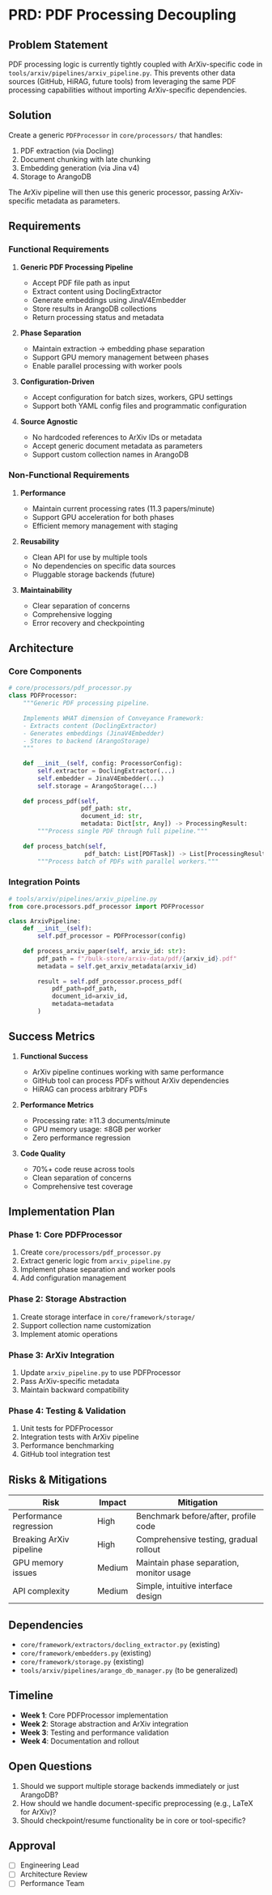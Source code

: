 # PRD: PDF Processing Decoupling

## Problem Statement

PDF processing logic is currently tightly coupled with ArXiv-specific code in `tools/arxiv/pipelines/arxiv_pipeline.py`. This prevents other data sources (GitHub, HiRAG, future tools) from leveraging the same PDF processing capabilities without importing ArXiv-specific dependencies.

## Solution

Create a generic `PDFProcessor` in `core/processors/` that handles:
1. PDF extraction (via Docling)
2. Document chunking with late chunking
3. Embedding generation (via Jina v4)
4. Storage to ArangoDB

The ArXiv pipeline will then use this generic processor, passing ArXiv-specific metadata as parameters.

## Requirements

### Functional Requirements

1. **Generic PDF Processing Pipeline**
   - Accept PDF file path as input
   - Extract content using DoclingExtractor
   - Generate embeddings using JinaV4Embedder
   - Store results in ArangoDB collections
   - Return processing status and metadata

2. **Phase Separation**
   - Maintain extraction → embedding phase separation
   - Support GPU memory management between phases
   - Enable parallel processing with worker pools

3. **Configuration-Driven**
   - Accept configuration for batch sizes, workers, GPU settings
   - Support both YAML config files and programmatic configuration

4. **Source Agnostic**
   - No hardcoded references to ArXiv IDs or metadata
   - Accept generic document metadata as parameters
   - Support custom collection names in ArangoDB

### Non-Functional Requirements

1. **Performance**
   - Maintain current processing rates (11.3 papers/minute)
   - Support GPU acceleration for both phases
   - Efficient memory management with staging

2. **Reusability**
   - Clean API for use by multiple tools
   - No dependencies on specific data sources
   - Pluggable storage backends (future)

3. **Maintainability**
   - Clear separation of concerns
   - Comprehensive logging
   - Error recovery and checkpointing

## Architecture

### Core Components

```python
# core/processors/pdf_processor.py
class PDFProcessor:
    """Generic PDF processing pipeline.
    
    Implements WHAT dimension of Conveyance Framework:
    - Extracts content (DoclingExtractor)
    - Generates embeddings (JinaV4Embedder)
    - Stores to backend (ArangoStorage)
    """
    
    def __init__(self, config: ProcessorConfig):
        self.extractor = DoclingExtractor(...)
        self.embedder = JinaV4Embedder(...)
        self.storage = ArangoStorage(...)
    
    def process_pdf(self, 
                    pdf_path: str, 
                    document_id: str,
                    metadata: Dict[str, Any]) -> ProcessingResult:
        """Process single PDF through full pipeline."""
        
    def process_batch(self,
                     pdf_batch: List[PDFTask]) -> List[ProcessingResult]:
        """Process batch of PDFs with parallel workers."""
```

### Integration Points

```python
# tools/arxiv/pipelines/arxiv_pipeline.py
from core.processors.pdf_processor import PDFProcessor

class ArxivPipeline:
    def __init__(self):
        self.pdf_processor = PDFProcessor(config)
    
    def process_arxiv_paper(self, arxiv_id: str):
        pdf_path = f"/bulk-store/arxiv-data/pdf/{arxiv_id}.pdf"
        metadata = self.get_arxiv_metadata(arxiv_id)
        
        result = self.pdf_processor.process_pdf(
            pdf_path=pdf_path,
            document_id=arxiv_id,
            metadata=metadata
        )
```

## Success Metrics

1. **Functional Success**
   - ArXiv pipeline continues working with same performance
   - GitHub tool can process PDFs without ArXiv dependencies
   - HiRAG can process arbitrary PDFs

2. **Performance Metrics**
   - Processing rate: ≥11.3 documents/minute
   - GPU memory usage: ≤8GB per worker
   - Zero performance regression

3. **Code Quality**
   - 70%+ code reuse across tools
   - Clean separation of concerns
   - Comprehensive test coverage

## Implementation Plan

### Phase 1: Core PDFProcessor
1. Create `core/processors/pdf_processor.py`
2. Extract generic logic from `arxiv_pipeline.py`
3. Implement phase separation and worker pools
4. Add configuration management

### Phase 2: Storage Abstraction
1. Create storage interface in `core/framework/storage/`
2. Support collection name customization
3. Implement atomic operations

### Phase 3: ArXiv Integration
1. Update `arxiv_pipeline.py` to use PDFProcessor
2. Pass ArXiv-specific metadata
3. Maintain backward compatibility

### Phase 4: Testing & Validation
1. Unit tests for PDFProcessor
2. Integration tests with ArXiv pipeline
3. Performance benchmarking
4. GitHub tool integration test

## Risks & Mitigations

| Risk | Impact | Mitigation |
|------|--------|------------|
| Performance regression | High | Benchmark before/after, profile code |
| Breaking ArXiv pipeline | High | Comprehensive testing, gradual rollout |
| GPU memory issues | Medium | Maintain phase separation, monitor usage |
| API complexity | Medium | Simple, intuitive interface design |

## Dependencies

- `core/framework/extractors/docling_extractor.py` (existing)
- `core/framework/embedders.py` (existing)
- `core/framework/storage.py` (existing)
- `tools/arxiv/pipelines/arango_db_manager.py` (to be generalized)

## Timeline

- **Week 1**: Core PDFProcessor implementation
- **Week 2**: Storage abstraction and ArXiv integration
- **Week 3**: Testing and performance validation
- **Week 4**: Documentation and rollout

## Open Questions

1. Should we support multiple storage backends immediately or just ArangoDB?
2. How should we handle document-specific preprocessing (e.g., LaTeX for ArXiv)?
3. Should checkpoint/resume functionality be in core or tool-specific?

## Approval

- [ ] Engineering Lead
- [ ] Architecture Review
- [ ] Performance Team